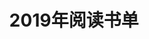 ---
layout: book
title: 2019年阅读书单
category: 读书
tags : 读书
keywords: 阅读,书单,2019
books: 
    - title: 写给大忙人的Java SE 9核心技术
      status: 在读
      author: 【美】Cay S. Horstmann 
      publisher: 电子工业出版社
      language: 中文
      link: https://book.douban.com/subject/30358017/
      cover: https://img3.doubanio.com/view/subject/l/public/s29902153.jpg
      description: 
    - title: 实现领域驱动设计
      status: 在读
      author: Vaughn Vernon
      publisher: 电子工业出版社
      language: 中文
      link: https://book.douban.com/subject/25844633/
      cover: https://img3.doubanio.com/view/subject/l/public/s29544670.jpg
      description: 
    - title: Kotlin实战
      status: 在读
      author: 【美】Dmitry Jemerov（德米特里·詹莫瑞福） / 【美】 Svetlana Isakova（斯维特拉娜·伊凡诺沃）
      publisher: 电子工业出版社
      language: 中文
      link: https://book.douban.com/subject/27093660/
      cover: https://img3.doubanio.com/view/subject/l/public/s29499733.jpg
      description: 
---